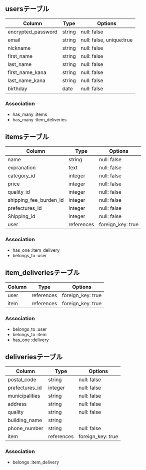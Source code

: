 ## usersテーブル

| Column             | Type       | Options                  |
| ------------------ | ---------- | ------------------------ |       
| encrypted_password | string     | null: false              |
| email              | string     | null: false, unique:true |
| nickname           | string     | null: false              |
| first_name         | string     | null: false              |
| last_name          | string     | null: false              |
| first_name_kana    | string     | null: false              |
| last_name_kana     | string     | null: false              |
| birthday           | date       | null: false              |

### Association

- has_many  :items
- has_many  :item_deliveries

## itemsテーブル

| Column                   | Type       | Options           |
| -------------------------| ---------- | ------------------|
| name                     | string     | null: false       |
| expranation              | text       | null: false       |
| category_id              | integer    | null: false       |
| price                    | integer    | null: false       |
| quality_id               | integer    | null: false       |
| shipping_fee_burden_id   | integer    | null: false       |
| prefectures_id           | integer    | null: false       |
| Shipping_id              | integer    | null: false       |
| user                     | references | foreign_key: true |

### Association

- has_one :item_delivery
- belongs_to :user

## item_deliveriesテーブル

| Column   | Type       | Options           |
| -------- | ---------- | ----------------- |
| user     | references | foreign_key: true |
| item     | references | foreign_key: true |

### Association

- belongs_to :user
- belongs_to :item
- has_one :delivery

## deliveriesテーブル

| Column              | Type       | Options           |
| --------------------| ---------- | ----------------- |
| postal_code         | string     | null: false       |
| prefectures_id      | integer    | null: false       |
| municipalities      | string     | null: false       |
| address             | string     | null: false       |
| quality             | string     | null: false       |
| building_name       | string     |                   |
| phone_number        | string     | null: false       |
| item                | references | foreign_key: true |

### Association

- belongs :item_delivery

